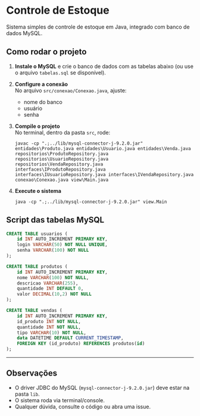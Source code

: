 # Controle de Estoque

Sistema simples de controle de estoque em Java, integrado com banco de dados MySQL.

## Como rodar o projeto

1. **Instale o MySQL** e crie o banco de dados com as tabelas abaixo (ou use o arquivo `tabelas.sql` se disponível).

2. **Configure a conexão**  
   No arquivo `src/conexao/Conexao.java`, ajuste:
   - nome do banco
   - usuário
   - senha

3. **Compile o projeto**  
   No terminal, dentro da pasta `src`, rode:
   ```
   javac -cp ".;../lib/mysql-connector-j-9.2.0.jar" entidades\Produto.java entidades\Usuario.java entidades\Venda.java repositorios\ProdutoRepository.java repositorios\UsuarioRepository.java repositorios\VendaRepository.java interfaces\IProdutoRepository.java interfaces\IUsuarioRepository.java interfaces\IVendaRepository.java conexao\Conexao.java view\Main.java
   ```

4. **Execute o sistema**
   ```
   java -cp ".;../lib/mysql-connector-j-9.2.0.jar" view.Main
   ```

## Script das tabelas MySQL

```sql
CREATE TABLE usuarios (
    id INT AUTO_INCREMENT PRIMARY KEY,
    login VARCHAR(50) NOT NULL UNIQUE,
    senha VARCHAR(100) NOT NULL
);

CREATE TABLE produtos (
    id INT AUTO_INCREMENT PRIMARY KEY,
    nome VARCHAR(100) NOT NULL,
    descricao VARCHAR(255),
    quantidade INT DEFAULT 0,
    valor DECIMAL(10,2) NOT NULL
);

CREATE TABLE vendas (
    id INT AUTO_INCREMENT PRIMARY KEY,
    id_produto INT NOT NULL,
    quantidade INT NOT NULL,
    tipo VARCHAR(10) NOT NULL,
    data DATETIME DEFAULT CURRENT_TIMESTAMP,
    FOREIGN KEY (id_produto) REFERENCES produtos(id)
);
```

---

## Observações

- O driver JDBC do MySQL (`mysql-connector-j-9.2.0.jar`) deve estar na pasta `lib`.
- O sistema roda via terminal/console.
- Qualquer dúvida, consulte o código ou abra uma issue.
